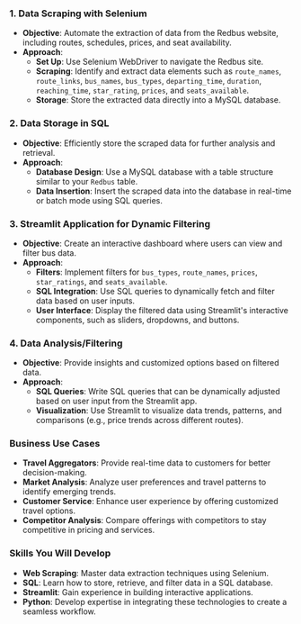 ### 1. **Data Scraping with Selenium**
   - **Objective**: Automate the extraction of data from the Redbus website, including routes, schedules, prices, and seat availability.
   - **Approach**:
     - **Set Up**: Use Selenium WebDriver to navigate the Redbus site.
     - **Scraping**: Identify and extract data elements such as `route_names`, `route_links`, `bus_names`, `bus_types`, `departing_time`, `duration`, `reaching_time`, `star_rating`, `prices`, and `seats_available`.
     - **Storage**: Store the extracted data directly into a MySQL database.

### 2. **Data Storage in SQL**
   - **Objective**: Efficiently store the scraped data for further analysis and retrieval.
   - **Approach**:
     - **Database Design**: Use a MySQL database with a table structure similar to your `Redbus` table.
     - **Data Insertion**: Insert the scraped data into the database in real-time or batch mode using SQL queries.

### 3. **Streamlit Application for Dynamic Filtering**
   - **Objective**: Create an interactive dashboard where users can view and filter bus data.
   - **Approach**:
     - **Filters**: Implement filters for `bus_types`, `route_names`, `prices`, `star_ratings`, and `seats_available`.
     - **SQL Integration**: Use SQL queries to dynamically fetch and filter data based on user inputs.
     - **User Interface**: Display the filtered data using Streamlit's interactive components, such as sliders, dropdowns, and buttons.

### 4. **Data Analysis/Filtering**
   - **Objective**: Provide insights and customized options based on filtered data.
   - **Approach**:
     - **SQL Queries**: Write SQL queries that can be dynamically adjusted based on user input from the Streamlit app.
     - **Visualization**: Use Streamlit to visualize data trends, patterns, and comparisons (e.g., price trends across different routes).

### **Business Use Cases**
   - **Travel Aggregators**: Provide real-time data to customers for better decision-making.
   - **Market Analysis**: Analyze user preferences and travel patterns to identify emerging trends.
   - **Customer Service**: Enhance user experience by offering customized travel options.
   - **Competitor Analysis**: Compare offerings with competitors to stay competitive in pricing and services.

### **Skills You Will Develop**
   - **Web Scraping**: Master data extraction techniques using Selenium.
   - **SQL**: Learn how to store, retrieve, and filter data in a SQL database.
   - **Streamlit**: Gain experience in building interactive applications.
   - **Python**: Develop expertise in integrating these technologies to create a seamless workflow.


